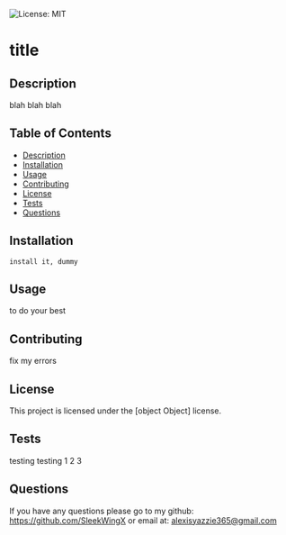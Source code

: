 ![License: MIT](https://img.shields.io/badge/License-MIT-yellow.svg)
# title

## Description
blah blah blah

## Table of Contents
- [Description](#description)
- [Installation](#installation)
- [Usage](#usage)
- [Contributing](#contributing)
- [License](#license)
- [Tests](#tests)
- [Questions](#questions)

## Installation
```
install it, dummy
```

## Usage
to do your best

## Contributing
fix my errors

## License
This project is licensed under the [object Object] license.

## Tests
testing testing 1 2 3

## Questions
If you have any questions please go to my github:
https://github.com/SleekWingX 
or email at:
alexisyazzie365@gmail.com